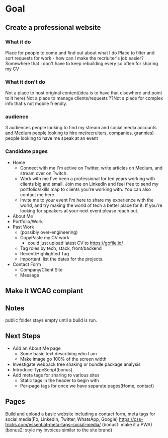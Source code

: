 # Goal

## Create a professional website

### What it do

  Place for people to come and find out about what I do
  Place to filter and sort requests for work
    - how can I make the recriuiter's job easier?
  Somewhere that I don't have to keep rebuilding every so often for sharing my CV

### What it don't do
  
  Not a place to host original content(idea is to have that elsewhere and point to it here)
  Not a place to manage clients/requests
  ??Not a place for complex info that's not mobile friendly.

### audience

3 audiences
  people looking to find my stream and social media accounts and Medium
  people looking to hire me(recruiters, companies, grannies)
  people looking to have me speak at an event

### Candidate pages

- Home
  - Connect with me
    I'm active on Twitter, write articles on Medium, and stream over on Twitch.
  - Work with me
    I've been a professional for ten years working with clients big and small. Join me on LinkedIn and feel free to send my portfolio/skills map to clients you're working with. You can also contact me here.
  - Invite me to your event
    I'm here to share my experience with the world, and try making the world of tech a better place for it. If you're looking for speakers at your next event please reach out.
- About Me
- Portfolio/Work
- Past Work
  - (possibly over-engineering)
  - CopyPaste my CV work
    - could just upload latest CV to https://gofile.io/
  - Tag roles by tech, stack, front/backend
  - Recent/Highlighted Tag
  - Important: list the dates for the projects.
- Contact Form
  - Company/Client Site
  - Message
  
## Make it WCAG compiant

## Notes

public folder stays empty until a build is run.

## Next Steps

- Add an About Me page
  - Some basic text describing who I am
  - Make image go 100% of the screen width
- Investigate webpack tree shaking or bundle package analysis
- Introduce TypeScript(bonus)
- Add meta tags for sharing to various sites
  - Static tags in the header to begin with
  - Per-page tags for once we have separate pages(Home, contact)

## Pages

Build and upload a basic website including a
contact form,
meta tags for social media(Fb, LinkedIn, Twitter, WhatsApp, Google) <https://css-tricks.com/essential-meta-tags-social-media/>
(bonus1: make it a PWA)
(bonus2: style my invoices similar to the site brand)
